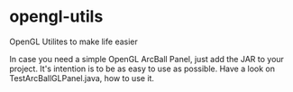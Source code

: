 # opengl-utils
OpenGL Utilites to make life easier

In case you need a simple OpenGL ArcBall Panel, just add the JAR to your project. It's intention is to be as easy to use as possible. Have a look on TestArcBallGLPanel.java, how to use it.